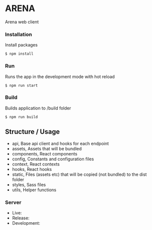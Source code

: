 # ARENA

Arena web client

### Installation


Install packages

```
$ npm install 
```

### Run

Runs the app in the development mode with hot reload

```
$ npm run start
```

### Build

Builds application to /build folder

``` 
$ npm run build
```

## Structure / Usage

- api, Base api client and hooks for each endpoint
- assets, Assets that will be bundled 
- components, React components
- config, Constants and configuration files
- context, React contexts 
- hooks, React hooks
- static, Files (assets etc) that will be copied (not bundled) to the dist folder
- styles, Sass files
- utils, Helper functions

### Server

* Live:
* Release:
* Development:
